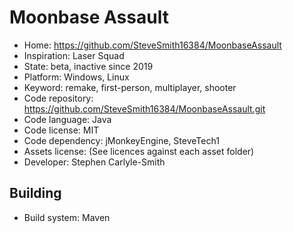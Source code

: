 # Moonbase Assault

- Home: https://github.com/SteveSmith16384/MoonbaseAssault
- Inspiration: Laser Squad
- State: beta, inactive since 2019
- Platform: Windows, Linux
- Keyword: remake, first-person, multiplayer, shooter
- Code repository: https://github.com/SteveSmith16384/MoonbaseAssault.git
- Code language: Java
- Code license: MIT
- Code dependency: jMonkeyEngine, SteveTech1
- Assets license: (See licences against each asset folder)
- Developer: Stephen Carlyle-Smith

## Building

- Build system: Maven
